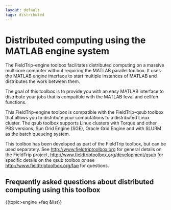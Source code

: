 ```yaml
---
layout: default
tags: distributed
---
```


# Distributed computing using the MATLAB engine system

The FieldTrip-engine toolbox facilitates distributed computing
on a massive multicore computer without requiring the MATLAB parallel toolbox.
It uses the MATLAB engine interface to start multiple instances of MATLAB and
distributes the work between them.

The goal of this toolbox is to provide you with an easy MATLAB interface to
distribute your jobs that is compatible with the MATLAB feval and cellfun
functions. 

This FieldTrip-engine toolbox is compatible with the FieldTrip-qsub toolbox
that allows you to distribute your computations to a distributed Linux cluster.
The qsub toolbox supports Linux clusters with Torque and other PBS versions,
Sun Grid Engine (SGE), Oracle Grid Engine and with SLURM as the batch queueing
system.

This toolbox has been developed as part of the FieldTrip toolbox, but can be
used separately. See http://www.fieldtriptoolbox.org for general details on the
FieldTrip project, http://www.fieldtriptoolbox.org/development/qsub for specific
details on the qsub toolbox or see http://www.fieldtriptoolbox.org/faq for questions.

## Frequently asked questions about distributed computing using this toolbox

{{topic>engine +faq &list}}

